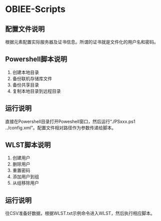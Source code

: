 # OBIEE-Scripts
## 配置文件说明
根据元素配置实际服务器及证书信息。所谓的证书就是文件化的用户名和密码。
## Powershell脚本说明 
1. 创建本地目录 
2. 备份联机存储库文件 
3. 备份共享目录
4. 复制本地目录到远程目录 
## 运行说明
直接在Powershell目录打开Poweshell窗口，然后运行“./PSxxx.ps1 ../config.xml”。配置文件相对路径作为参数传递给脚本。

## WLST脚本说明
1. 创建用户
2. 删除用户
3. 重置密码
4. 添加用户到组
5. 从组移除用户
## 运行说明
往CSV准备好数据，根据WLST.txt示例命令进入WLST，然后执行相应脚本。